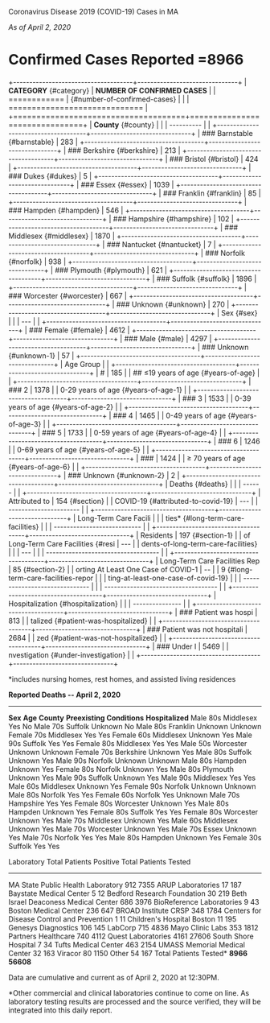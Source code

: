 Coronavirus Disease 2019 (COVID-19) Cases in MA

*As of April 2, 2020*

Confirmed Cases Reported =8966
==============================

+-------------------------------------+-------------------------------+
| **CATEGORY** {#category}            | **NUMBER OF CONFIRMED CASES** |
| ============                        |  {#number-of-confirmed-cases} |
|                                     | ============================= |
+=====================================+===============================+
| **County** {#county}                |                               |
| ----------                          |                               |
+-------------------------------------+-------------------------------+
| ### Barnstable {#barnstable}        | 283                           |
+-------------------------------------+-------------------------------+
| ### Berkshire {#berkshire}          | 213                           |
+-------------------------------------+-------------------------------+
| ### Bristol {#bristol}              | 424                           |
+-------------------------------------+-------------------------------+
| ### Dukes {#dukes}                  | 5                             |
+-------------------------------------+-------------------------------+
| ### Essex {#essex}                  | 1039                          |
+-------------------------------------+-------------------------------+
| ### Franklin {#franklin}            | 85                            |
+-------------------------------------+-------------------------------+
| ### Hampden {#hampden}              | 546                           |
+-------------------------------------+-------------------------------+
| ### Hampshire {#hampshire}          | 102                           |
+-------------------------------------+-------------------------------+
| ### Middlesex {#middlesex}          | 1870                          |
+-------------------------------------+-------------------------------+
| ### Nantucket {#nantucket}          | 7                             |
+-------------------------------------+-------------------------------+
| ### Norfolk {#norfolk}              | 938                           |
+-------------------------------------+-------------------------------+
| ### Plymouth {#plymouth}            | 621                           |
+-------------------------------------+-------------------------------+
| ### Suffolk {#suffolk}              | 1896                          |
+-------------------------------------+-------------------------------+
| ### Worcester {#worcester}          | 667                           |
+-------------------------------------+-------------------------------+
| ### Unknown {#unknown}              | 270                           |
+-------------------------------------+-------------------------------+
| Sex {#sex}                          |                               |
| ---                                 |                               |
+-------------------------------------+-------------------------------+
| ### Female {#female}                | 4612                          |
+-------------------------------------+-------------------------------+
| ### Male {#male}                    | 4297                          |
+-------------------------------------+-------------------------------+
| ### Unknown {#unknown-1}            | 57                            |
+-------------------------------------+-------------------------------+
| Age Group                           |                               |
+-------------------------------------+-------------------------------+
| #                                   | 185                           |
| ## ≤19 years of age {#years-of-age} |                               |
+-------------------------------------+-------------------------------+
| ### 2                               | 1378                          |
| 0-29 years of age {#years-of-age-1} |                               |
+-------------------------------------+-------------------------------+
| ### 3                               | 1533                          |
| 0-39 years of age {#years-of-age-2} |                               |
+-------------------------------------+-------------------------------+
| ### 4                               | 1465                          |
| 0-49 years of age {#years-of-age-3} |                               |
+-------------------------------------+-------------------------------+
| ### 5                               | 1733                          |
| 0-59 years of age {#years-of-age-4} |                               |
+-------------------------------------+-------------------------------+
| ### 6                               | 1246                          |
| 0-69 years of age {#years-of-age-5} |                               |
+-------------------------------------+-------------------------------+
| ###                                 | 1424                          |
| ≥ 70 years of age {#years-of-age-6} |                               |
+-------------------------------------+-------------------------------+
| ### Unknown {#unknown-2}            | 2                             |
+-------------------------------------+-------------------------------+
| Deaths {#deaths}                    |                               |
| ------                              |                               |
+-------------------------------------+-------------------------------+
| Attributed to                       | 154 {#section}                |
|  COVID-19 {#attributed-to-covid-19} | ---                           |
| ----------------------              |                               |
+-------------------------------------+-------------------------------+
| Long-Term Care Facili               |                               |
| ties\* {#long-term-care-facilities} |                               |
| ---------------------------         |                               |
+-------------------------------------+-------------------------------+
| Residents                           | 197 {#section-1}              |
| of Long-Term Care Facilities {#resi | ---                           |
| dents-of-long-term-care-facilities} |                               |
| ---                                 |                               |
| ----------------------------------- |                               |
+-------------------------------------+-------------------------------+
| Long-Term Care Facilities Rep       | 85 {#section-2}               |
| orting At Least One Case of COVID-1 | --                            |
| 9 {#long-term-care-facilities-repor |                               |
| ting-at-least-one-case-of-covid-19} |                               |
| ------------------------------      |                               |
| ----------------------------------- |                               |
+-------------------------------------+-------------------------------+
| Hospitalization  {#hospitalization} |                               |
| ---------------                     |                               |
+-------------------------------------+-------------------------------+
| ### Patient was hospi               | 813                           |
| talized {#patient-was-hospitalized} |                               |
+-------------------------------------+-------------------------------+
| ### Patient was not hospitali       | 2684                          |
| zed {#patient-was-not-hospitalized} |                               |
+-------------------------------------+-------------------------------+
| ### Under I                         | 5469                          |
| nvestigation {#under-investigation} |                               |
+-------------------------------------+-------------------------------+

\*includes nursing homes, rest homes, and assisted living residences

  **Reported Deaths -- April 2, 2020**                                                       
  -------------------------------------- --------- ------------ ---------------------------- ------------------
  **Sex**                                **Age**   **County**   **Preexisting Conditions**   **Hospitalized**
  Male                                   80s       Middlesex    Yes                          No
  Male                                   70s       Suffolk      Unknown                      No
  Male                                   80s       Franklin     Unknown                      Unknown
  Female                                 70s       Middlesex    Yes                          Yes
  Female                                 60s       Middlesex    Unknown                      Yes
  Male                                   90s       Suffolk      Yes                          Yes
  Female                                 80s       Middlesex    Yes                          Yes
  Male                                   50s       Worcester    Unknown                      Unknown
  Female                                 70s       Berkshire    Unknown                      Yes
  Male                                   80s       Suffolk      Unknown                      Yes
  Male                                   90s       Norfolk      Unknown                      Unknown
  Male                                   80s       Hampden      Unknown                      Yes
  Female                                 80s       Norfolk      Unknown                      Yes
  Male                                   80s       Plymouth     Unknown                      Yes
  Male                                   90s       Suffolk      Unknown                      Yes
  Male                                   90s       Middlesex    Yes                          Yes
  Male                                   60s       Middlesex    Unknown                      Yes
  Female                                 90s       Norfolk      Unknown                      Unknown
  Male                                   80s       Norfolk      Yes                          Yes
  Female                                 60s       Norfolk      Yes                          Unknown
  Male                                   70s       Hampshire    Yes                          Yes
  Female                                 80s       Worcester    Unknown                      Yes
  Male                                   80s       Hampden      Unknown                      Yes
  Female                                 80s       Suffolk      Yes                          Yes
  Female                                 80s       Worcester    Unknown                      Yes
  Male                                   70s       Middlesex    Unknown                      Yes
  Male                                   60s       Middlesex    Unknown                      Yes
  Male                                   70s       Worcester    Unknown                      Yes
  Male                                   70s       Essex        Unknown                      Yes
  Male                                   70s       Norfolk      Yes                          Yes
  Male                                   80s       Hampden      Unknown                      Yes
  Female                                 30s       Suffolk      Yes                          Yes

  Laboratory                                   Total Patients Positive   Total Patients Tested
  -------------------------------------------- ------------------------- -----------------------
  MA State Public Health Laboratory            912                       7355
  ARUP Laboratories                            17                        187
  Baystate Medical Center                      5                         12
  Bedford Research Foundation                  30                        219
  Beth Israel Deaconess Medical Center         686                       3976
  BioReference Laboratories                    9                         43
  Boston Medical Center                        236                       647
  BROAD Institute CRSP                         348                       1784
  Centers for Disease Control and Prevention   1                         11
  Children's Hospital Boston                   11                        195
  Genesys Diagnostics                          106                       145
  LabCorp                                      715                       4836
  Mayo Clinic Labs                             353                       1812
  Partners Healthcare                          740                       4112
  Quest Laboratories                           4161                      27606
  South Shore Hospital                         7                         34
  Tufts Medical Center                         463                       2154
  UMASS Memorial Medical Center                32                        163
  Viracor                                      80                        1150
  Other                                        54                        167
  Total Patients Tested\*                      **8966**                  **56608**

Data are cumulative and current as of April 2, 2020 at 12:30PM.

\*Other commercial and clinical laboratories continue to come on line.
As laboratory testing results are processed and the source verified,
they will be integrated into this daily report.
